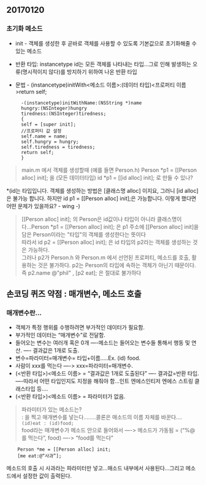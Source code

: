 ## 20170120

 
### 초기화 메소드 
* init - 객체를 생성한 후 곧바로 객체를 사용할 수 있도록 기본값으로 초기화해줄 수 있는 메소드 
* 반환 타입: instancetype id는 모든 객체를 나타내는 타입...그로 인해 발생하는 오류(명시적이지 않다)를 방지하기 위하여 나온 반환 타입 
* 문법 - (instancetype)initWith<메소드 이름>:(데이터 타입)<프로퍼티 이름>return self; 

		-(instancetype)initWithName:(NSString *)name   
		hungry:(NSInteger)hungry    
		tiredness:(NSInteger)tiredness;    
		{    
		self = [super init];    
		//프로퍼티 값 설정     
		self.name = name;    
		self.hungry = hungry;     
		self.tiredness = tiredness;     
		return self;
		}

> main.m 에서 객체를 생성할때 (예를 들면 Person.h) Person *p1 = [[Person alloc] init]; 을 (모든 데이터타입) id *p1 = [[id alloc] init]; 로 만들 수 있나?
> 
*(id는 타입입니다. 객체를 생성하는 방법은 [클래스명 alloc] 이지요, 그러니 [id alloc]은 불가능 합니다. 하지만 id p1 = [[Person alloc] init];은 가능합니다. 이렇게 했다면 어떤 문제가 있을까요? - wing -)
         
> [[Person alloc] init]; 의 Person은 id값이나 타입이 아니라 클래스명이다...Person *p1 = [[Person alloc] init]; 은 p1 주소에 [[Person alloc] init]을 담은 Person이라는 "타입"의 객체를 생성한다는 뜻이다     
따라서 id p2 = [[Person alloc] init]; 은 id 타입의 p2라는 객체를 생성하는 것은 가능하다.     
그러나 p2가 Person.h 와 Person.m 에서 선언된 프로퍼티, 메소드를 호출, 활용하는 것은 불가하다. p2는 Person의 타입에 속하는 객체가 아닌기 때문이다.        
즉 p2.name @"phil" , [p2 eat]; 은 절대로 불가하다
         

## 손코딩 퀴즈 약점 : 매개변수, 메소드 호출

### 매개변수란...    
* 객체가 특정 행위를 수행하려면 부가적인 데이터가 필요함.    
* 부가적인 데이터는 “매개변수”로 전달함.    
* 들어오는 변수는 여러개 혹은 0개 —-메소드는 들어오는 변수들 통해서 행동 및 연산. —- 결과값은 1개로 도출.   
* 변수=파라미터=매개변수= 타입+이름…..Ex.  (id) food.   
* 사람이 xxx를 먹는다 —-> xxx=파라미터=매개변수.   
* (<반환 타입>)<메소드 이름> = “결과값은 1개로 도출된다” —- 결과값=반환 타입. —-따라서 어떤 타입인지도 지정을 해줘야 함…인트 엔에스인티저 엔에스 스트링 클래스타입 등….    
* (<반환 타입>)<메소드 이름>  = 파라미터가 없음.    

 
> 파라미터가 있는 메소드는?      
: 을 찍고 매개변수를 넣는다……..콜론은 매소드의 이름 자체를 바꾼다….    
`(id)eat : (id)food;`     
food라는 매개변수가 메소드 안으로 들어와서 —-> 메소드가 가동됨 = (“%@를 먹는다”, food) —-> “food를 먹는다”       

> 
		Person *me = [[Person alloc] init;      
		[me eat:@“사과”];     
메소드의 호출 시 사과라는 파라미터만 넣고…매소드 내부에서 사용된다…그리고 메소드에서 설정한 값이 출력된다.